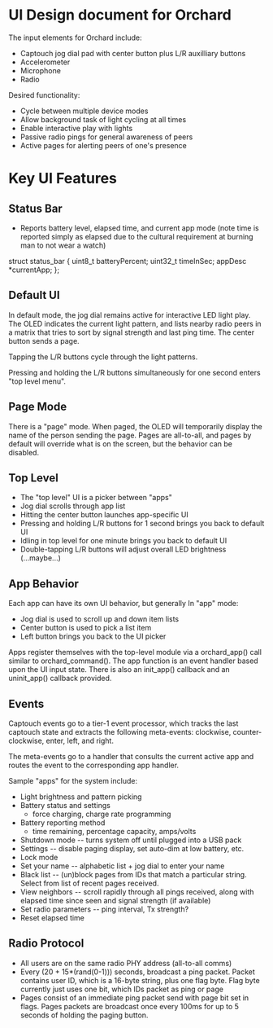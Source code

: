 UI Design document for Orchard
==============================

The input elements for Orchard include:

- Captouch jog dial pad with center button plus L/R auxilliary buttons
- Accelerometer
- Microphone
- Radio

Desired functionality:

- Cycle between multiple device modes
- Allow background task of light cycling at all times
- Enable interactive play with lights
- Passive radio pings for general awareness of peers
- Active pages for alerting peers of one's presence

Key UI Features
===============

Status Bar
----------
- Reports battery level, elapsed time, and current app mode
(note time is reported simply as elapsed due to the cultural
requirement at burning man to not wear a watch)

struct status_bar {
   uint8_t batteryPercent;
   uint32_t timeInSec;
   appDesc *currentApp;
};

Default UI
----------
In default mode, the jog dial remains active for interactive LED light
play. The OLED indicates the current light pattern, and lists nearby
radio peers in a matrix that tries to sort by signal strength and last
ping time. The center button sends a page.

Tapping the L/R buttons cycle through the light patterns.

Pressing and holding the L/R buttons simultaneously for one second enters
"top level menu".


Page Mode
---------

There is a "page" mode. When paged, the OLED will temporarily display
the name of the person sending the page. Pages are all-to-all, and
pages by default will override what is on the screen, but the behavior
can be disabled.


Top Level
---------
- The "top level" UI is a picker between "apps"
- Jog dial scrolls through app list
- Hitting the center button launches app-specific UI
- Pressing and holding L/R buttons for 1 second brings you back to default UI
- Idling in top level for one minute brings you back to default UI
- Double-tapping L/R buttons will adjust overall LED brightness (...maybe...)


App Behavior
------------
Each app can have its own UI behavior, but generally In "app" mode:
- Jog dial is used to scroll up and down item lists
- Center button is used to pick a list item
- Left button brings you back to the UI picker

Apps register themselves with the top-level module via a
orchard_app() call similar to orchard_command(). The app function
is an event handler based upon the UI input state. There is also
an init_app() callback and an uninit_app() callback provided.


Events
------
Captouch events go to a tier-1 event processor, which tracks the
last captouch state and extracts the following meta-events: clockwise,
counter-clockwise, enter, left, and right.

The meta-events go to a handler that consults the current active app and
routes the event to the corresponding app handler.


Sample "apps" for the system include:

- Light brightness and pattern picking
- Battery status and settings
  - force charging, charge rate programming
- Battery reporting method
  - time remaining, percentage capacity, amps/volts
- Shutdown mode -- turns system off until plugged into a USB pack
- Settings -- disable paging display, set auto-dim at low battery, etc.
- Lock mode
- Set your name -- alphabetic list + jog dial to enter your name
- Black list -- (un)block pages from IDs that match a particular string.
  Select from list of recent pages received.
- View neighbors -- scroll rapidly through all pings received, along
  with elapsed time since seen and signal strength (if available)
- Set radio parameters -- ping interval, Tx strength?
- Reset elapsed time


Radio Protocol
--------------
- All users are on the same radio PHY address (all-to-all comms)
- Every (20 + 15*(rand(0-1))) seconds, broadcast a ping packet. Packet
  contains user ID, which is a 16-byte string, plus one flag byte.
  Flag byte currently just uses one bit, which IDs packet as ping or page
- Pages consist of an immediate ping packet send with page bit set in flags.
  Pages packets are broadcast once every 100ms for up to 5 seconds of holding
  the paging button.

